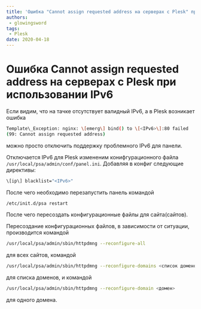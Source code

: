 ```yaml
---
title: 'Ошибка "Cannot assign requested address на серверах с Plesk" при использовании IPv6'
authors:
 - glowingsword
tags:
 - Plesk
date: 2020-04-18
---
```

# Ошибка Cannot assign requested address на серверах с Plesk при использовании IPv6

Если видим, что на тачке отсутствует валидный IPv6, а в Plesk возникает ошибка
``` bash
Template\_Exception: nginx: \[emerg\] bind() to \[<IPv6>\]:80 failed
(99: Cannot assign requested address)
```
можно просто отключить поддержку проблемного IPv6 для панели.

Отключается IPv6 для Plesk измененим конифгурационного файла `/usr/local/psa/admin/conf/panel.ini`.
Добавляя в конфиг следующие директивы:
``` bash
\[ip\] blacklist="<IPv6>"
```
После чего необходимо перезапустить панель командой
``` bash
/etc/init.d/psa restart
```
После чего пересоздать конфигурационные файлы для сайта(сайтов).

Пересоздание конфигурационных файлов, в зависимости от ситуации, производится командой
``` bash
/usr/local/psa/admin/sbin/httpdmng --reconfigure-all
```
для всех сайтов, командой
``` bash
/usr/local/psa/admin/sbin/httpdmng --reconfigure-domains <список доменов через пробел>
```
для списка доменов, и командой
``` bash
/usr/local/psa/admin/sbin/httpdmng --reconfigure-domain <домен>
```
для одного домена.